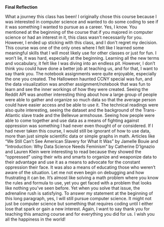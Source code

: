 **Final Reflection** 

What a journey this class has been\! I originally chose this course because I was interested in computer science and wanted to do some coding to see if it was something I wanted to pursue as a career.  Yes, I know. You mentioned at the beginning of the course that if you majored in computer science or had an interest in it, this class wasn’t necessarily for you. However, I ended up sticking with this class, and I don't regret my decision. This course was one of the only ones where I felt like I learned some meaningful skills that I will most likely use for other classes or just for fun. I won’t lie, it was hard, especially at the beginning. Learning all the new terms and vocabulary, it felt like I was diving into an endless pit. However, I don’t think you could have done a better job at teaching us, and for that, I want to say thank you. The notebook assignments were quite enjoyable, especially the one you created. The Halloween haunted CCNY special was fun, and the data visualization was another assignment/notebook that was fun to learn and see the inner workings of how they were created. Seeing the Reddit API was another interesting thing about how a large group of people were able to gather and organize so much data so that the average person could have easier access and be able to use it. The technical readings were also quite interesting, seeing the dataset and the background of the Trans-Atlantic slave trade and the Bellevue armshouse. Seeing how people were able to come together and use data as a means of fighting against oppression was something I had never even thought of or considered. If I had never taken this course, I would still be ignorant of how to use data, more than just simple scientific data or simple graphs in math.  Articles like “We Still Can’t See American Slavery for What It Was” by Jamelle Bouie and “Introduction: Why Data Science Needs Feminism” by Catherine D'Ignazio and Lauren Klein were interesting to read because they showed the “oppressed” using their wits and smarts to organize and weaponize data to their advantage and use it as a means to advocate for the constant oppression their face. It was also a means of educating those who weren’t aware of the situation. Let me not even begin on debugging and how frustrating it can be. It’s almost like solving a math problem where you know the rules and formula to use, yet you get faced with a problem that looks like nothing you've seen before. Yet when you solve that issue, the adrenaline rush is satisfying. To answer my statement at the beginning of this long paragraph, yes, I will still pursue computer science. It might not just be computer science but something that requires coding until I either lose that spark or gain a new interest. Again, I want to say thank you for teaching this amazing course and for everything you did for us. I wish you all the happiness in the world\!
